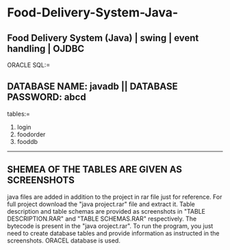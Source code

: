 # Food-Delivery-System-Java-
Food Delivery System (Java) | swing | event handling | OJDBC
------------------------------------------------------------------
ORACLE SQL:=

DATABASE NAME: javadb || 
DATABASE PASSWORD: abcd
-------------------------------------------------------------------
tables:=
1. login
2. foodorder
3. fooddb
------------------------------------------------------------------
SHEMEA OF THE TABLES ARE GIVEN AS SCREENSHOTS
------------------------------------------------------------------
java files are added in addition to the project in rar file just for reference. For full project download the "java project.rar" file and extract it. Table description and table schemas are provided as screenshots in "TABLE DESCRIPTION.RAR" and "TABLE SCHEMAS.RAR" respectively. The bytecode is present in the "java oroject.rar". To run the program, you just need to create database tables and provide information as instructed in the screenshots. ORACEL database is used.
